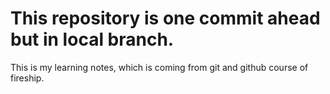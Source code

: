 # This repository is one commit ahead but in local branch.
This is my learning notes, which is coming from git and github course of fireship.
